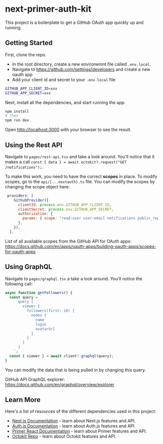 # next-primer-auth-kit

This project is a boilerplate to get a GitHub OAuth app quickly up and running.

## Getting Started

First, clone the repo.

- In the root directory, create a new environemnt file called `.env.local`.
- Navigate to https://github.com/settings/developers and create a new oauth app
- Add your client id and secret to your `.env.local` file

```bash
GITHUB_APP_CLIENT_ID=xxx
GITHUB_APP_SECRET=xxx
```

Next, install all the dependencies, and start running the app.

```bash
npm install
# then
npm run dev
```

Open [http://localhost:3000](http://localhost:3000) with your browser to see the result.

## Using the Rest API

Navigate to `pages/rest-api.tsx` and take a look around. You'll notice that it makes a call `const { data } = await octokit?.request("GET /notifications");`.

To make this work, you need to have the correct **scopes** in place. To modify scopes, go to the `api/[...nextauth].ts` file. You can modify the scopes by changing the scope object here:

```jsx
 providers: [
    GithubProvider({
      clientId: process.env.GITHUB_APP_CLIENT_ID,
      clientSecret: process.env.GITHUB_APP_SECRET,
      authorization: {
        params: { scope: "read:user user:email notifications public_repo" },
      },
    }),
  ],
```

List of all available scopes from the GitHub API for OAuth apps:
https://docs.github.com/en/apps/oauth-apps/building-oauth-apps/scopes-for-oauth-apps

## Using GraphQL

Navigate to `pages/graphql.tsx` a take a look around. You'll notice the following call:

```jsx
async function getFollowers() {
  const query = `
      query {
        viewer {
          followers(first: 10) {
            nodes {
              name
              login
              avatarUrl
            }
          }
        }
      }
    `;
  const { viewer } = await client?.graphql(query);
}
```

You can modify the data that is being pulled in by changing this query.

GitHub API GraphQL explorer:
https://docs.github.com/en/graphql/overview/explorer

## Learn More

Here's a list of resources of the different dependencies used in this project:

- [Next.js Documentation](https://nextjs.org/docs) - learn about Next.js features and API.
- [Auth.js Documentation](https://authjs.dev/getting-started/oauth-tutorial) - learn about Auth.js features and API.
- [Primer React Documentation](https://primer.style/design/guides/development/react) - learn about Primer features and API.
- [Octokit Repo](https://github.com/octokit/octokit.js) - learn about Octokit features and API.
